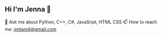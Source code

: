 ## Hi I'm Jenna 👋

💬 Ask me about Python, C++, C#, JavaSript, HTML CSS
📫 How to reach me: jmitani4@gmail.com
<!--
**jitani04/jitani04** is a ✨ _special_ ✨ repository because its `README.md` (this file) appears on your GitHub profile.

Here are some ideas to get you started:

- 🔭 I’m currently working on ...
- 🌱 I’m currently learning ...
- 👯 I’m looking to collaborate on ...
- 🤔 I’m looking for help with ...
-  ...
- 📫 How to reach me: ...
- 😄 Pronouns: ...
- ⚡ Fun fact: ...
-->
